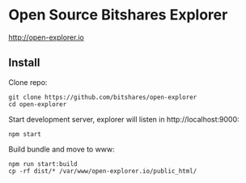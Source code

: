 # Open Source Bitshares Explorer

http://open-explorer.io

## Install

Clone repo:

```
git clone https://github.com/bitshares/open-explorer
cd open-explorer
```

Start development server, explorer will listen in http://localhost:9000:

```
npm start
```

Build bundle and move to www:

```
npm run start:build
cp -rf dist/* /var/www/open-explorer.io/public_html/
```
